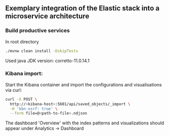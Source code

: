 ## Exemplary integration of the Elastic stack into a microservice architecture

### Build productive services
In root directory
```bash
./mvnw clean install -DskipTests
```
Used java JDK version: corretto-11.0.14.1


### Kibana import:
Start the Kibana container and import the configurations and visualisations via curl:
```bash
curl -X POST \
  http://<kibana-host>:5601/api/saved_objects/_import \
  -H 'kbn-xsrf: true' \
  --form file=@<path-to-file>.ndjson
```
The dashboard 'Overview' with the index patterns and visualizations should appear under Analytics -> Dashboard
